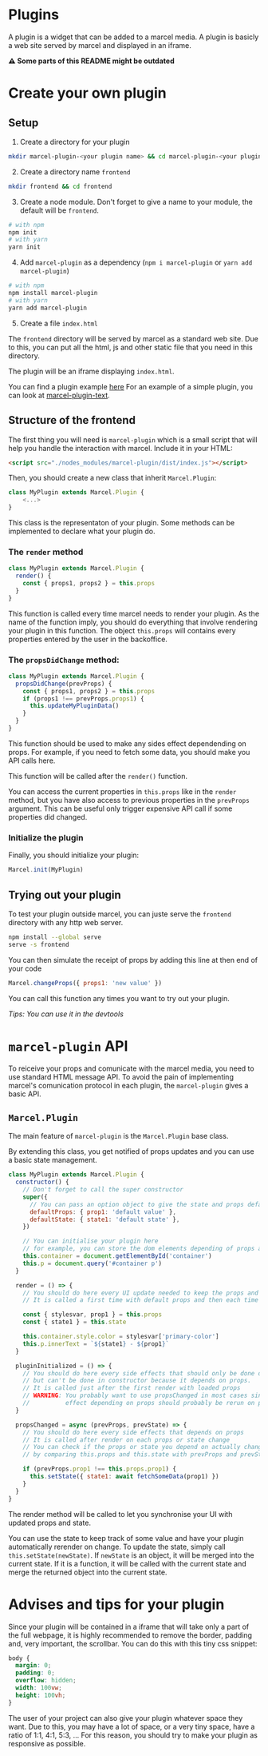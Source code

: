 # Plugins

A plugin is a widget that can be added to a marcel media.
A plugin is basicly a web site served by marcel and displayed in an iframe.

**:warning: Some parts of this README might be outdated**

# Create your own plugin

## Setup

1. Create a directory for your plugin

```bash
mkdir marcel-plugin-<your plugin name> && cd marcel-plugin-<your plugin name>
```

2. Create a directory name `frontend`

```bash
mkdir frontend && cd frontend
```

3. Create a node module. Don't forget to give a name to your module, the default will be `frontend`.

```bash
# with npm
npm init
# with yarn
yarn init
```

4. Add `marcel-plugin` as a dependency (`npm i marcel-plugin` or `yarn add marcel-plugin`)

```bash
# with npm
npm install marcel-plugin
# with yarn
yarn add marcel-plugin
```

5. Create a file `index.html`

The `frontend` directory will be served by marcel as a standard web site.
Due to this, you can put all the html, js and other static file that you need in this directory.

The plugin will be an iframe displaying `index.html`.

You can find a plugin example [here](./example/simple)
For an example of a simple plugin, you can look at [marcel-plugin-text](https://github.com/EmrysMyrddin/marcel-plugin-text).

## Structure of the frontend

The first thing you will need is `marcel-plugin` which is a small script that will help you handle the interaction with marcel.
Include it in your HTML:

```html
<script src="./nodes_modules/marcel-plugin/dist/index.js"></script>
```

Then, you should create a new class that inherit `Marcel.Plugin`:

```javascript
class MyPlugin extends Marcel.Plugin {
    <...>
}
```

This class is the representaton of your plugin. Some methods can be implemented to declare what your plugin do.

### The `render` method

```javascript
class MyPlugin extends Marcel.Plugin {
  render() {
    const { props1, props2 } = this.props
  }
}
```

This function is called every time marcel needs to render your plugin.
As the name of the function imply, you should do everything that involve rendering your plugin in this function.
The object `this.props` will contains every properties entered by the user in the backoffice.

### The `propsDidChange` method:

```javascript
class MyPlugin extends Marcel.Plugin {
  propsDidChange(prevProps) {
    const { props1, props2 } = this.props
    if (props1 !== prevProps.props1) {
      this.updateMyPluginData()
    }
  }
}
```

This function should be used to make any sides effect dependending on props.
For example, if you need to fetch some data, you should make you API calls here.

This function will be called after the `render()` function.

You can access the current properties in `this.props` like in the `render` method, but you have also access to previous properties in the `prevProps` argument.
This can be useful only trigger expensive API call if some properties did changed.

### Initialize the plugin

Finally, you should initialize your plugin:

```javascript
Marcel.init(MyPlugin)
```

## Trying out your plugin

To test your plugin outside marcel, you can juste serve the `frontend` directory with any http web server.

```bash
npm install --global serve
serve -s frontend
```

You can then simulate the receipt of props by adding this line at then end of your code

```javascript
Marcel.changeProps({ props1: 'new value' })
```

You can call this function any times you want to try out your plugin.

_Tips: You can use it in the devtools_

# `marcel-plugin` API

To reiceive your props and comunicate with the marcel media, you need to use standard HTML message API. To avoid the pain of implementing marcel's comunication protocol in each plugin, the `marcel-plugin` gives a basic API.

## `Marcel.Plugin`

The main feature of `marcel-plugin` is the `Marcel.Plugin` base class.

By extending this class, you get notified of props updates and you can use a basic state management.

```javascript
class MyPlugin extends Marcel.Plugin {
  constructor() {
    // Don't forget to call the super constructor
    super({
      // You can pass an option object to give the state and props default values
      defaultProps: { prop1: 'default value' },
      defaultState: { state1: 'default state' },
    })

    // You can initialise your plugin here
    // for example, you can store the dom elements depending of props and state value
    this.container = document.getElementById('container')
    this.p = document.query('#container p')
  }

  render = () => {
    // You should do here every UI update needed to keep the props and state synchronised with the DOM
    // It is called a first time with default props and then each time props or state changes

    const { stylesvar, prop1 } = this.props
    const { state1 } = this.state

    this.container.style.color = stylesvar['primary-color']
    this.p.innerText = `${state1} - ${prop1}`
  }

  pluginInitialized = () => {
    // You should do here every side effects that should only be done once
    // but can't be done in constructor because it depends on props.
    // It is called just after the first render with loaded props
    // WARNING: You probably want to use propsChanged in most cases since a side
    //          effect depending on props should probably be rerun on props change
  }

  propsChanged = async (prevProps, prevState) => {
    // You should do here every side effects that depends on props
    // It is called after render on each props or state change
    // You can check if the props or state you depend on actually changed
    // by comparing this.props and this.state with prevProps and prevState

    if (prevProps.prop1 !== this.props.prop1) {
      this.setState({ state1: await fetchSomeData(prop1) })
    }
  }
}
```

The render method will be called to let you synchronise your UI with updated props and state.

You can use the state to keep track of some value and have your plugin automatically rerender on change. To update the state, simply call `this.setState(newState)`. If `newState` is an object, it will be merged into the current state. If it is a function, it will be called with the current state and merge the returned object into the current state.

# Advises and tips for your plugin

Since your plugin will be contained in a iframe that will take only a part of the full webpage, it is highly recommended to remove the border, padding and, very important, the scrollbar.
You can do this with this tiny css snippet:

```css
body {
  margin: 0;
  padding: 0;
  overflow: hidden;
  width: 100vw;
  height: 100vh;
}
```

The user of your project can also give your plugin whatever space they want.
Due to this, you may have a lot of space, or a very tiny space, have a ratio of 1:1, 4:1, 5:3, ...
For this reason, you should try to make your plugin as responsive as possible.
